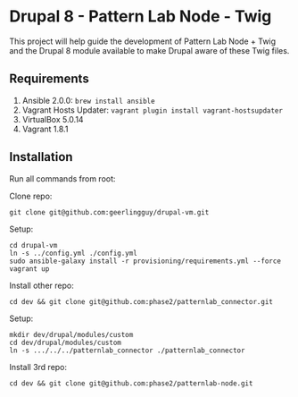 # Drupal 8 - Pattern Lab Node - Twig

This project will help guide the development of Pattern Lab Node + Twig and the Drupal 8 module available to make Drupal aware of these Twig files.
 
## Requirements
 
1. Ansible 2.0.0: `brew install ansible`
1. Vagrant Hosts Updater: `vagrant plugin install vagrant-hostsupdater`
1. VirtualBox 5.0.14
1. Vagrant 1.8.1
 
## Installation

Run all commands from root: 

Clone repo:

```
git clone git@github.com:geerlingguy/drupal-vm.git
```

Setup:

```
cd drupal-vm
ln -s ../config.yml ./config.yml
sudo ansible-galaxy install -r provisioning/requirements.yml --force
vagrant up
```
 
Install other repo:

```
cd dev && git clone git@github.com:phase2/patternlab_connector.git
```

Setup:

```
mkdir dev/drupal/modules/custom
cd dev/drupal/modules/custom
ln -s .../../../patternlab_connector ./patternlab_connector
```

Install 3rd repo: 

```
cd dev && git clone git@github.com:phase2/patternlab-node.git
```
